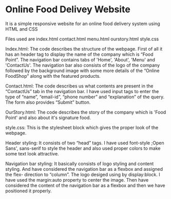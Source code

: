 # Online Food Delivey Website

It is a simple responsive website for an online food delivery system using HTML and CSS

Files used are 
index.html
contact.html
menu.html
ourstory.html
style.css

Index.html: The code describes the structure of the webpage. First of all it has an header tag to display the name of the company which is “Food Point”. The navigation               bar contains tabs of 'Home', 'About', 'Menu' and 'ContactUs'. The navigation bar also consists of the logo of the company followed by the background image               with some more details of the “Online FoodShop” along with the featured products.

Contact.html: The code describes us what contents are present in the “ContactUs” tab in the navigation bar. I have used input tags to enter the type of                               “name”, “email-id”, “phone number” and “explanation” of the query. The form also provides “Submit” button.

OurStory.html: The code describes the story of the company which is 'Food Point' and also about it's signature food.

style.css: This is the stylesheet block which gives the proper look of the webpage.

Header styling: It consists of two “head” tags. I have used font-style ;Open Sans', sans-serif to style the header and also used proper colors to make some text look                 attractive.

Navigation bar styling: It basically consists of logo styling and content styling. And have considered the navigation bar as a flexbox and assigned the flex-                                     direction to “column”. The logo desiged using by display:block. I have used the margin:auto property to center the image. Then have                                     considered the content of the navigation bar as a flexbox and then we have positioned it properly.
